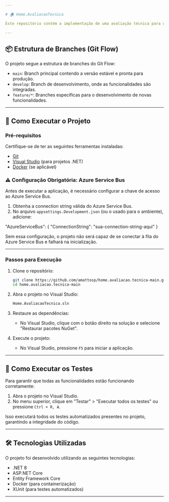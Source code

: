 ```yaml
---

# 🏠 Home.AvaliacaoTecnica

Este repositório contém a implementação de uma avaliação técnica para uma oportunidade de emprego. A versão inicial do projeto está estruturada utilizando o modelo Git Flow, com branches específicas para desenvolvimento e funcionalidades.

---
```


## 📦 Estrutura de Branches (Git Flow)

O projeto segue a estrutura de branches do Git Flow:

* `main`: Branch principal contendo a versão estável e pronta para produção.
* `develop`: Branch de desenvolvimento, onde as funcionalidades são integradas.
* `feature/*`: Branches específicas para o desenvolvimento de novas funcionalidades.

---

## 🚀 Como Executar o Projeto

### Pré-requisitos

Certifique-se de ter as seguintes ferramentas instaladas:

* [Git](https://git-scm.com/)
* [Visual Studio](https://visualstudio.microsoft.com/) (para projetos .NET)
* [Docker](https://www.docker.com/) (se aplicável)

### ⚠️ Configuração Obrigatória: Azure Service Bus

Antes de executar a aplicação, é necessário configurar a chave de acesso ao Azure Service Bus.

1. Obtenha a connection string válida do Azure Service Bus.
2. No arquivo `appsettings.Development.json` (ou o usado para o ambiente), adicione:

"AzureServiceBus": {
  "ConnectionString": "sua-connection-string-aqui"
 }
 
 Sem essa configuração, o projeto não será capaz de se conectar à fila do Azure Service Bus e falhará na inicialização.
 
 ---

### Passos para Execução

1. Clone o repositório:

   ```bash
   git clone https://github.com/amattosp/home.avaliacao.tecnica-main.git
   cd home.avaliacao.tecnica-main
   ```

2. Abra o projeto no Visual Studio:

   ```bash
   Home.AvaliacaoTecnica.sln
   ```

3. Restaure as dependências:

   * No Visual Studio, clique com o botão direito na solução e selecione "Restaurar pacotes NuGet".

4. Execute o projeto:

   * No Visual Studio, pressione `F5` para iniciar a aplicação.

---

## 🧪 Como Executar os Testes

Para garantir que todas as funcionalidades estão funcionando corretamente:

1. Abra o projeto no Visual Studio.
2. No menu superior, clique em "Testar" > "Executar todos os testes" ou pressione `Ctrl + R, A`.

Isso executará todos os testes automatizados presentes no projeto, garantindo a integridade do código.

---

## 🛠 Tecnologias Utilizadas

O projeto foi desenvolvido utilizando as seguintes tecnologias:

* .NET 8
* ASP.NET Core
* Entity Framework Core
* Docker (para containerização)
* XUnit (para testes automatizados)

---


